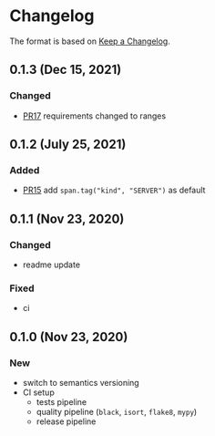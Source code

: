 # Changelog

The format is based on [Keep a Changelog](https://keepachangelog.com/en/1.0.0/).
## 0.1.3 (Dec 15, 2021)

### Changed
- [PR17](https://github.com/mchlvl/starlette-zipkin/pull/17) requirements changed to ranges

## 0.1.2 (July 25, 2021)

### Added
- [PR15](https://github.com/mchlvl/starlette-zipkin/pull/15) add `span.tag("kind", "SERVER")` as default

## 0.1.1 (Nov 23, 2020)
### Changed
- readme update

### Fixed
- ci

## 0.1.0 (Nov 23, 2020)

### New
- switch to semantics versioning
- CI setup
    - tests pipeline
    - quality pipeline (`black`, `isort`, `flake8`, `mypy`)
    - release pipeline